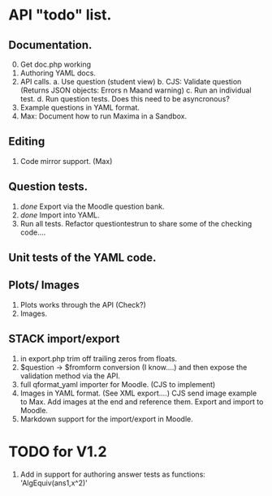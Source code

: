 # API "todo" list.

## Documentation.

0. Get doc.php working
1. Authoring YAML docs.
2. API calls.
   a. Use question (student view)
   b. CJS: Validate question (Returns JSON objects: Errors n Maand warning)
   c. Run an individual test.
   d. Run question tests.  Does this need to be asyncronous?
3. Example questions in YAML format.
4. Max: Document how to run Maxima in a Sandbox.

## Editing

1. Code mirror support. (Max)

## Question tests.

1. _done_ Export via the Moodle question bank.
2. _done_ Import into YAML.
3. Run all tests.  Refactor questiontestrun to share some of the checking code....

## Unit tests of the YAML code.

## Plots/ Images

1. Plots works through the API (Check?)
2. Images.

## STACK import/export

1. in export.php trim off trailing zeros from floats.
2. $question -> $fromform conversion (I know....) and then expose the validation method via the API.
3. full qformat_yaml importer for Moodle. (CJS to implement)
4. Images in YAML format. (See XML export....)
   CJS send image example to Max.
   Add images at the end and reference them.
   Export and import to Moodle.
5. Markdown support for the import/export in Moodle.

# TODO for V1.2

1. Add in support for authoring answer tests as functions:  'AlgEquiv(ans1,x^2)'
